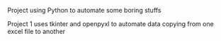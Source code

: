 
Project using Python to automate some boring stuffs

Project 1 uses tkinter and openpyxl to automate data copying from one excel file to another
